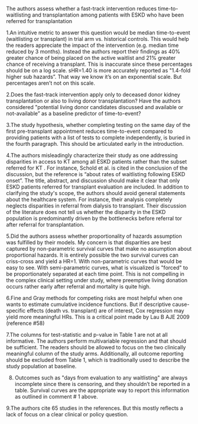
The authors assess whether a fast-track intervention reduces time-to-waitlisting and transplantation among patients with ESKD who have been referred for transplantation

1.An intuitive metric to answer this question would be median time-to-event (waitlisting or transplant) in trial arm vs. historical controls. This would help the readers appreciate the impact of the intervention (e.g. median time reduced by 3 months). Instead the authors report their findings as 40% greater chance of being placed on the active waitlist and 21% greater chance of receiving a transplant. This is inaccurate since these percentages should be on a log scale. sHR=1.40 is more accurately reported as "1.4-fold higher sub hazards”. That way we know it’s on an exponential scale. But percentages aren’t not on this scale.

2.Does the fast-track intervention apply only to deceased donor kidney transplantation or also to living donor transplantation? Have the authors considered "potential living donor candidates discussed and available or not-available” as a baseline predictor of time-to-event?

3.The study hypothesis, whether completing testing on the same day of the first pre-transplant appointment reduces time-to-event compared to providing patients with a list of tests to complete independently, is buried in the fourth paragraph. This should be articulated early in the introduction.

4.The authors misleadingly characterize their study as one addressing disparities in access to KT among all ESKD patients rather than the subset referred for KT . For instance, Schold et al. is cited in the conclusion of the discussion, but the reference is “about rates of waitlisting following ESKD onset”.  The title, abstract, and discussion should make it clear that only ESKD patients referred for transplant evaluation are included. In addition to clarifying the study's scope, the authors should avoid general statements about the healthcare system. For instance, their analysis completely neglects disparities in referral from dialysis to transplant. Their discussion of the literature does not tell us whether the disparity in the ESKD population is predominantly driven by the bottlenecks before referral tor after referral for transplantation.

5.Did the authors assess whether proportionality of hazards assumption was fulfilled by their models. My concern is that disparities are best captured by non-parametric survival curves that make no assumption about proportional hazards. It is entirely possible the two survival curves can criss-cross and yield a HR=1. With non-parametric curves that would be easy to see. With semi-parametric curves, what is visualized is "forced" to be proportionately separated at each time point. This is not compelling in the complex clinical setting under study, where preemptive living donation occurs rather early after referral and mortality is quite high.

6.Fine and Gray methods for competing risks are most helpful when one wants to estimate cumulative incidence functions. But if descriptive cause-specific effects (death vs. transplant) are of interest, Cox regression may yield more meaningful HRs. This is a critical point made by Lau B AJE 2009 (reference #58)

7.The columns for test-statistic and p-value in Table 1 are not at all informative. The authors perform multivariable regression and that should be sufficient. The readers should be allowed to focus on the two  clinically meaningful column of the study arms. Additionally, all outcome reporting should be excluded from Table 1, which is traditionally used to describe the study population at baseline. 

8. Outcomes such as "days from evaluation to any waitlisting" are always incomplete since there is censoring, and they shouldn’t be reported in a table. Survival curves are the appropriate way to report this information as outlined in comment # 1 above. 

9.The authors cite 65 studies in the references. But this mostly reflects a lack of focus on a clear clinical or policy question. 
